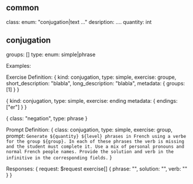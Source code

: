 common
------
class: enum: "conjugation|text ..."
desription: ....
quantity: int

conjugation
-----------
groups: []
type: enum: simple|phrase

Examples:

Exercise Definition:
{
    kind: conjugation,
    type: simple,
    exercise: groupe,
    short_description: "blabla",
    long_description: "blabla",
    metadata: {
        groups: [1]
    }
}

{
    kind: conjugation,
    type: simple,
    exercise: ending
    metadata: {
        endings: ["er"]
    }
}

{
    class: "negation",
    type: phrase
}


Prompt Definition:
{
    class: conjugation,
    type: simple,
    exercise: group,
    prompt: `Generate ${quantity} ${level} phrases in French using a verbe for the group ${group}. In each of these phrases the verb is missing and the student must complete it. Use a mix of personal pronouns and normal French people names. Provide the solution and verb in the infinitive in the corresponding fields.`
}


Responses:
{ 
    request: $request
    exercise[] {
        phrase: "",
        solution: "",
        verb: ""
    }
}

